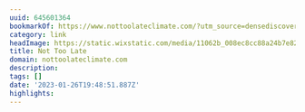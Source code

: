 ```yaml
---
uuid: 645601364
bookmarkOf: https://www.nottoolateclimate.com/?utm_source=densediscovery
category: link
headImage: https://static.wixstatic.com/media/11062b_008ec8cc88a24b7e82f01d4aa6665d02~mv2.jpg/v1/fill/w_2500,h_1666,al_c/11062b_008ec8cc88a24b7e82f01d4aa6665d02~mv2.jpg
title: Not Too Late
domain: nottoolateclimate.com
description:
tags: []
date: '2023-01-26T19:48:51.887Z'
highlights:
---
```



